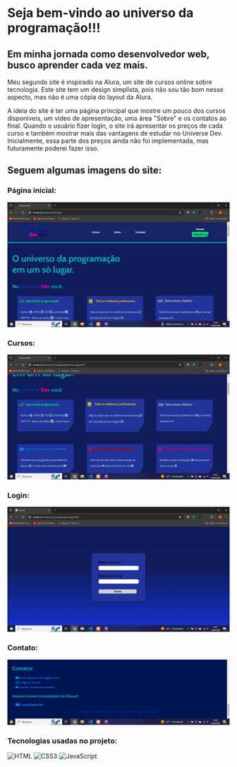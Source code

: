 # Seja bem-vindo ao universo da programação!!!

## Em minha jornada como desenvolvedor web, busco aprender cada vez mais.

Meu segundo site é inspirado na Alura, um site de cursos online sobre tecnologia. Este site tem um design simplista, pois não sou tão bom nesse aspecto, mas não é uma cópia do layout da Alura.

A ideia do site é ter uma página principal que mostre um pouco dos cursos disponíveis, um vídeo de apresentação, uma área "Sobre" e os contatos ao final. Quando o usuário fizer login, o site irá apresentar os preços de cada curso e também mostrar mais das vantagens de estudar no Universe Dev. Inicialmente, essa parte dos preços ainda não foi implementada, mas futuramente poderei fazer isso.

## Seguem algumas imagens do site:

### Página inicial:

<img src="screenshots/main-page.png" alt="main-page">

### Cursos:

<img src="screenshots/courses.png" alt="courses">

### Login:

<img src="screenshots/acess.png" alt="login">

### Contato:

<img src="screenshots/footer.png" alt="contacts">

### Tecnologias usadas no projeto:

![HTML](https://img.shields.io/badge/html5-%23E34F26.svg?style=for-the-badge&logo=html5&logoColor=white)
![CSS3](https://img.shields.io/badge/css3-%231572B6.svg?style=for-the-badge&logo=css3&logoColor=white)
![JavaScript](https://img.shields.io/badge/javascript-%23323330.svg?style=for-the-badge&logo=javascript&logoColor=%23F7DF1E)
